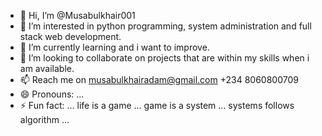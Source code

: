 - 👋 Hi, I’m @Musabulkhair001
- 👀 I’m interested in python programming, system administration and full stack web  development.
- 🌱 I’m currently learning and i want to improve.
- 💞️ I’m looking to collaborate on projects that are within my skills when i am available.
- 📫 Reach me on musabulkhairadam@gmail.com +234 8060800709
- 😄 Pronouns: ...
- ⚡ Fun fact: ... life is a game ... game is a system ...  systems follows algorithm ...

<!---
Musabulkhair001/Musabulkhair001 is a ✨ special ✨ repository because its `README.md` (this file) appears on your GitHub profile.
You can click the Preview link to take a look at your changes.
--->

